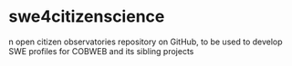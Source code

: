 # swe4citizenscience
n open citizen observatories repository on GitHub, to be used to develop SWE profiles for COBWEB and its sibling projects
